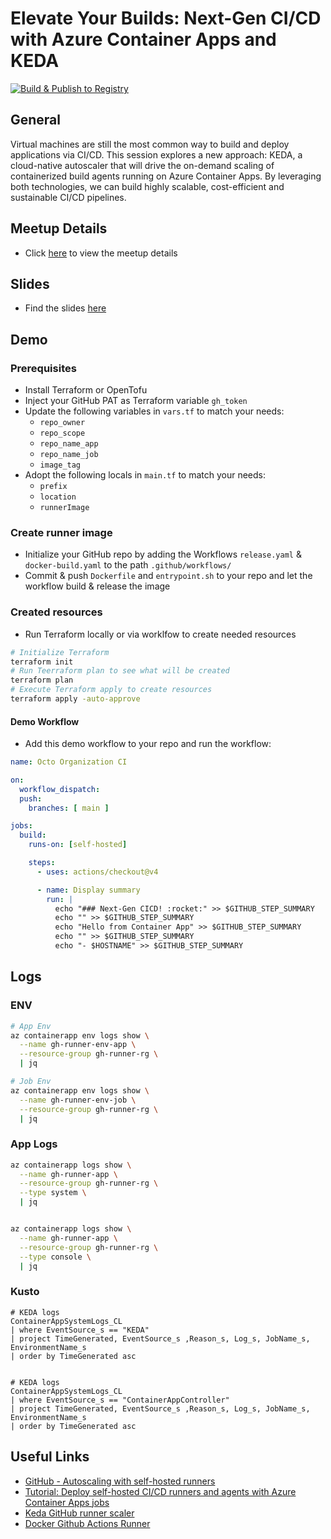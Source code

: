 # Elevate Your Builds: Next-Gen CI/CD with Azure Container Apps and KEDA

[![Build & Publish to Registry](https://github.com/philwelz/next-gen-cicd/actions/workflows/release.yaml/badge.svg)](https://github.com/philwelz/next-gen-cicd/actions/workflows/release.yaml)

## General

Virtual machines are still the most common way to build and deploy applications via CI/CD. This session explores a new approach: KEDA, a cloud-native autoscaler that will drive the on-demand scaling of containerized build agents running on Azure Container Apps. By leveraging both technologies, we can build highly scalable, cost-efficient and sustainable CI/CD pipelines.

## Meetup Details

- Click [here](https://www.meetup.com/de-DE/berlin-microsoft-azure-meetup/events/297657359/) to view the meetup details

## Slides

- Find the slides [here](https://www.slideshare.net/slideshows/elevate-your-builds-nextgen-cicd-with-azure-container-apps-and-keda/265974064)

## Demo

### Prerequisites

- Install Terraform or OpenTofu
- Inject your GitHub PAT as Terraform variable `gh_token`
- Update the following variables in `vars.tf` to match your needs:
  - `repo_owner`
  - `repo_scope`
  - `repo_name_app`
  - `repo_name_job`
  - `image_tag`
- Adopt the following locals in `main.tf` to match your needs:
  - `prefix`
  - `location`
  - `runnerImage`

### Create runner image

- Initialize your GitHub repo by adding the Workflows `release.yaml` & `docker-build.yaml` to the path `.github/workflows/`
- Commit & push `Dockerfile` and `entrypoint.sh` to your repo and let the workflow build & release the image

### Created resources

- Run Terraform locally or via worklfow to create needed resources

```bash
# Initialize Terraform
terraform init
# Run Teerraform plan to see what will be created
terraform plan
# Execute Terraform apply to create resources
terraform apply -auto-approve
```

#### Demo Workflow

- Add this demo workflow to your repo and run the workflow:

```yaml
name: Octo Organization CI

on:
  workflow_dispatch:
  push:
    branches: [ main ]

jobs:
  build:
    runs-on: [self-hosted]

    steps:
      - uses: actions/checkout@v4

      - name: Display summary
        run: |
          echo "### Next-Gen CICD! :rocket:" >> $GITHUB_STEP_SUMMARY
          echo "" >> $GITHUB_STEP_SUMMARY
          echo "Hello from Container App" >> $GITHUB_STEP_SUMMARY
          echo "" >> $GITHUB_STEP_SUMMARY
          echo "- $HOSTNAME" >> $GITHUB_STEP_SUMMARY
```

## Logs

### ENV

```bash
# App Env
az containerapp env logs show \
  --name gh-runner-env-app \
  --resource-group gh-runner-rg \
  | jq

# Job Env
az containerapp env logs show \
  --name gh-runner-env-job \
  --resource-group gh-runner-rg \
  | jq
```

### App Logs

```bash
az containerapp logs show \
  --name gh-runner-app \
  --resource-group gh-runner-rg \
  --type system \
  | jq


az containerapp logs show \
  --name gh-runner-app \
  --resource-group gh-runner-rg \
  --type console \
  | jq
```

### Kusto

```kusto
# KEDA logs
ContainerAppSystemLogs_CL
| where EventSource_s == "KEDA"
| project TimeGenerated, EventSource_s ,Reason_s, Log_s, JobName_s, EnvironmentName_s
| order by TimeGenerated asc


# KEDA logs
ContainerAppSystemLogs_CL
| where EventSource_s == "ContainerAppController"
| project TimeGenerated, EventSource_s ,Reason_s, Log_s, JobName_s, EnvironmentName_s
| order by TimeGenerated asc
```

## Useful Links

- [GitHub - Autoscaling with self-hosted runners](https://docs.github.com/en/actions/hosting-your-own-runners/managing-self-hosted-runners/autoscaling-with-self-hosted-runners#using-ephemeral-runners-for-autoscaling)
- [Tutorial: Deploy self-hosted CI/CD runners and agents with Azure Container Apps jobs](https://learn.microsoft.com/en-us/azure/container-apps/tutorial-ci-cd-runners-jobs?tabs=bash&pivots=container-apps-jobs-self-hosted-ci-cd-github-actions)
- [Keda GitHub runner scaler](https://keda.sh/docs/2.13/scalers/github-runner/)
- [Docker Github Actions Runner](https://github.com/myoung34/docker-github-actions-runner)
